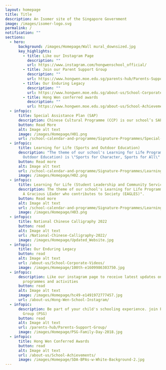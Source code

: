 ```yaml
---
layout: homepage
title: Title
description: An Isomer site of the Singapore Government
image: /images/isomer-logo.svg
permalink: /
notification: ""
sections:
  - hero:
      background: /images/Homepage/Wall mural_downsized.jpg
      key_highlights:
        - title: Like our Instagram Page
          description: ""
          url: https://www.instagram.com/hongwenschool_official/
        - title: Join our Parent Support Group
          description: ""
          url: https://www.hongwen.moe.edu.sg/parents-hub/Parents-Support-Group/
        - title: Our Enduring Legacy
          description: ""
          url: https://www.hongwen.moe.edu.sg/about-us/School-Corporate-Videos/
        - title: Hong Wen conferred awards
          description: ""
          url: https://www.hongwen.moe.edu.sg/about-us/School-Achievements/
  - infopic:
      title: Special Assistance Plan (SAP)
      description: Chinese Cultural Programme (CCP) is our school’s SAP flagship programme.
      button: Read More
      alt: Image alt text
      image: /images/Homepage/H01.png
      url: /school-calendar-and-programme/Signature-Programmes/Special-Assistance-Plan-SAP/
  - infopic:
      title: Learning for Life (Sports and Outdoor Education)
      description: "The theme of our school's Learning for Life Programme (Sports and
        Outdoor Education) is \"Sports for Character, Sports for All\". "
      button: Read more
      alt: Image alt text
      url: /school-calendar-and-programme/Signature-Programmes/Learning-for-Life-Sports-and-Outdoor-Education/
      image: /images/Homepage/H02.png
  - infopic:
      title: Learning for Life (Student Leadership and Community Service)
      description: The theme of our school's Learning for Life Programme  is "Everyone
        A Gracious LEader who contributes to Society (EAGLES)".
      button: Read more
      alt: Image alt text
      url: /school-calendar-and-programme/Signature-Programmes/Learning-for-Life-Leadership-and-Service/
      image: /images/Homepage/H03.png
  - infopic:
      title: National Chinese Calligraphy 2022
      button: read
      alt: Image alt text
      url: /National-Chinese-Calligraphy-2022/
      image: /images/Homepage/Updated_Website.jpg
  - infopic:
      title: Our Enduring Legacy
      button: read
      alt: Image alt text
      url: /about-us/School-Corporate-Videos/
      image: /images/Homepage/100th-e1609986303750.jpg
  - infopic:
      description: Like our instagram page to receive latest updates on school
        programmes and activities
      button: read
      alt: Image alt text
      image: /images/Homepage/hc49-e1491972777457.jpg
      url: /about-us/Hong-Wen-School-Instagram/
  - infopic:
      description: Be part of your child's schooling experience. join Parents Support
        Group (PSG)
      button: read
      alt: Image alt text
      url: /parents-hub/Parents-Support-Group/
      image: /images/Homepage/PSG-Family-Day-2018.jpg
  - infopic:
      title: Hong Wen Conferred Awards
      button: read
      alt: Image alt text
      url: /about-us/School-Achievements/
      image: /images/Homepage/SDA-BPAs-w-White-Background-2.jpg
---
```

